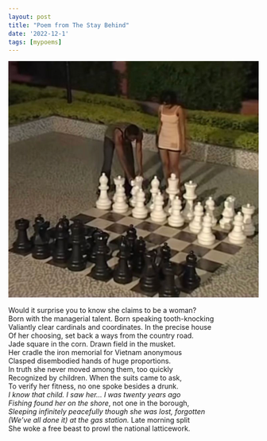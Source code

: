 ```yaml
---
layout: post
title: "Poem from The Stay Behind"
date: '2022-12-1'
tags: [mypoems]
---
```


![chess](/assets/chess.png)

Would it surprise you to know she claims to be a woman?<br>
Born with the managerial talent. Born speaking tooth-knocking<br>
Valiantly clear cardinals and coordinates. In the precise house<br>
Of her choosing, set back a ways from the country road.<br>
Jade square in the corn. Drawn field in the musket.<br>
Her cradle the iron memorial for Vietnam anonymous<br>
Clasped disembodied hands of huge proportions. <br>
In truth she never moved among them, too quickly<br>
Recognized by children. When the suits came to ask,<br>
To verify her fitness, no one spoke besides a drunk.<br>
<em>I know that child. I saw her… I was twenty years ago<br>
Fishing found her on the shore</em>, not one in the borough,<br>
<em>Sleeping infinitely peacefully though she was lost, forgotten<br>
(We’ve all done it) at the gas station.</em> Late morning split<br>
She woke a free beast to prowl the national latticework.

